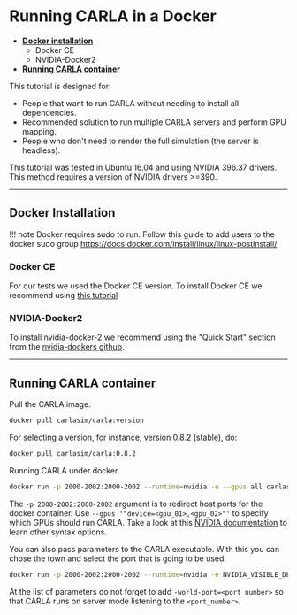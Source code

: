 # Running CARLA in a Docker

* [__Docker installation__](#docker-installation)  
	* Docker CE
	* NVIDIA-Docker2
* [__Running CARLA container__](#running-carla-container)  

This tutorial is designed for:

* People that want to run CARLA without needing to install all dependencies.  
* Recommended solution to run multiple CARLA servers and perform GPU mapping.  
* People who don't need to render the full simulation (the server is headless).  

This tutorial was tested in Ubuntu 16.04 and using NVIDIA 396.37 drivers.
This method requires a version of NVIDIA drivers >=390.


---
## Docker Installation

!!! note
    Docker requires sudo to run. Follow this guide to add users to the docker sudo
    group <https://docs.docker.com/install/linux/linux-postinstall/>

### Docker CE

For our tests we used the Docker CE version.
To install Docker CE we recommend using [this tutorial][tutoriallink]

[tutoriallink]: https://docs.docker.com/install/linux/docker-ce/ubuntu/#extra-steps-for-aufs

### NVIDIA-Docker2

To install nvidia-docker-2 we recommend using the "Quick Start" section from the [nvidia-dockers github](https://github.com/NVIDIA/nvidia-docker).

---
## Running CARLA container

Pull the CARLA image.

```sh
docker pull carlasim/carla:version
```

For selecting a version, for instance, version 0.8.2 (stable), do:

```sh
docker pull carlasim/carla:0.8.2
```

Running CARLA under docker.

```sh
docker run -p 2000-2002:2000-2002 --runtime=nvidia -e --gpus all carlasim/carla:0.8.4
```

The `-p 2000-2002:2000-2002` argument is to redirect host ports for the docker container.
Use `--gpus '"device=<gpu_01>,<gpu_02>"'` to specify which GPUs should run CARLA. Take a look at this [NVIDIA documentation](https://github.com/NVIDIA/nvidia-docker) to learn other syntax options.

You can also pass parameters to the CARLA executable. With this you can chose the town and select the port that is going to be used. 

```sh
docker run -p 2000-2002:2000-2002 --runtime=nvidia -e NVIDIA_VISIBLE_DEVICES=0 carlasim/carla:0.8.4 /bin/bash CarlaUE4.sh  < Your list of parameters >
```

At the list of parameters do not forget to add `-world-port=<port_number>` so that CARLA runs on server mode listening to the `<port_number>`.
